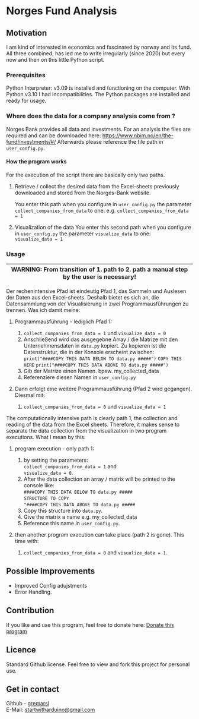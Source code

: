 # Norges Fund Analysis

## Motivation
I am kind of interested in economics and fascinated by norway and its fund. All three combined, has led me to write irregularly (since 2020) but every now and then on this little Python script.

### Prerequisites
Python Interpreter: v3.09 is installed and functioning on the computer.
With Python v3.10 I had incompatibilities.
The Python packages are installed and ready for usage.

### Where does the data for a company analysis come from ?
Norges Bank provides all data and investments. 
For an analysis the files are required and can be downloaded here: https://www.nbim.no/en/the-fund/investments/#/
Afterwards please reference the file path in  `user_config.py`.

#### How the program works 
For the execution of the script there are basically only two paths.
1. Retrieve / collect the desired data from the Excel-sheets previously downloaded and stored from the Norges-Bank website. 
   
   You enter this path when you configure in `user_config.py` the parameter `collect_companies_from_data` to one:
   e.g. `collect_companies_from_data = 1`  
2. Visualization of the data
   You enter this second path when you configure in `user_config.py` the parameter `visualize_data` to one:  
   `visualize_data = 1`  

### Usage
| WARNING: From transition of 1. path to 2. path a manual step by the user is necessary! |
|----------------------------------------------------------------------------------------|

Der rechenintensive Pfad ist eindeutig Pfad 1, das Sammeln und Auslesen der Daten aus den Excel-sheets.
Deshalb bietet es sich an, die Datensammlung von der Visualisierung in zwei Programmausführungen zu trennen.
Was ich damit meine: 
1. Programmausführung - lediglich Pfad 1:
   1. `collect_companies_from_data = 1` und `visualize_data = 0` 
   2. Anschließend wird das ausgegebne Array / die Matrize mit den Unternehmensdaten in `data.py` kopiert.
      Zu kopieren ist die Datenstruktur, die in der Konsole erscheint zwischen: 
      `print("####COPY THIS DATA BELOW TO data.py #####")`
      `COPY THIS HERE`
      `print("####COPY THIS DATA ABOVE TO data.py #####")`
   3. Gib der Matrize einen Namen. bpsw. my_collected_data
   4. Referenziere diesen Namen in `user_config.py`

2. Dann erfolgt eine weitere Programmausführung (Pfad 2 wird gegangen). Diesmal mit:
   1. `collect_companies_from_data = 0` und `visualize_data = 1` 


The computationally intensive path is clearly path 1, the collection and reading of the data from the Excel sheets.
Therefore, it makes sense to separate the data collection from the visualization in two program executions.
What I mean by this: 
1. program execution - only path 1:
   1. by setting the parameters:  
      `collect_companies_from_data = 1` and  
      `visualize_data = 0`. 
   2. After the data collection an array / matrix will be printed to the console like:  
      `####COPY THIS DATA BELOW TO data.py #####`  
      `STRUCTURE TO COPY`  
      `"####COPY THIS DATA ABOVE TO data.py #####`
   3. Copy this structure into `data.py`.
   4. Give the matrix a name e.g. my_collected_data
   5. Reference this name in `user_config.py`.

2. then another program execution can take place (path 2 is gone). This time with:
   1. `collect_companies_from_data = 0` and `visualize_data = 1`. 

## Possible Improvements
- Improved Config adujstments 
- Error Handling.

## Contribution
If you like and use this program, feel free to donate here: 
[Donate this program](https://www.paypal.com/donate/?hosted_button_id=FR84QT6MVPKFS)

## Licence
Standard Github license. Feel free to view and fork this project for personal use.

## Get in contact 

Github - [gremarsl](https://github.com/gremarsl)\
E-Mail:  [startwitharduino@gmail.com ](startwitharduino@gmail.com)
